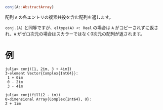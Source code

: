 ```julia
conj(A::AbstractArray)
```

配列 `A` の各エントリの複素共役を含む配列を返します。

`conj.(A)` と同等ですが、`eltype(A) <: Real` の場合は `A` がコピーされずに返され、`A` がゼロ次元の場合はスカラーではなく0次元の配列が返されます。

# 例

```jldoctest
julia> conj([1, 2im, 3 + 4im])
3-element Vector{Complex{Int64}}:
 1 + 0im
 0 - 2im
 3 - 4im

julia> conj(fill(2 - im))
0-dimensional Array{Complex{Int64}, 0}:
2 + 1im
```
